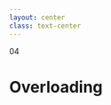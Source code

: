 ```yaml
---
layout: center
class: text-center
---
```


<span class='text-6xl font-extrabold color-orange p-4 border border-solid border-orange rounded-lg'>
04
</span>

<h1 class='font-bold mt-12'>
Overloading
</h1>
